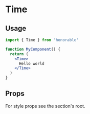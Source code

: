 # Time

## Usage

```jsx
import { Time } from 'honorable'

function MyComponent() {
  return (
    <Time>
      Hello world
    </Time>
  )
}
```

## Props

For style props see the section's root.

